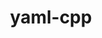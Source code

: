 ---
title: "yaml-cpp"
layout: cache
categories: [package, develop-2023-09-17]
meta: {"versions": ["0.6.3", "0.7.0"], "compilers": ["cce@=15.0.1", "gcc@=10.3.0", "gcc@=11.1.0", "gcc@=7.3.1", "oneapi@=2023.2.0"], "oss": ["amzn2", "rhel8", "sle_hpc15", "ubuntu20.04"], "platforms": ["linux"], "targets": ["aarch64", "neoverse_n1", "ppc64le", "x86_64", "x86_64_v3", "x86_64_v4", "zen4"], "stacks": ["aws-isc", "aws-isc-aarch64", "data-vis-sdk", "e4s", "e4s-cray-rhel", "e4s-cray-sles", "e4s-oneapi", "e4s-power", "root"], "num_specs": 12, "num_specs_by_stack": {"aws-isc-aarch64": 2, "root": 12, "aws-isc": 1, "e4s-cray-rhel": 1, "e4s-cray-sles": 1, "e4s-power": 2, "e4s-oneapi": 2, "data-vis-sdk": 1, "e4s": 2}}
spec_details: [{"hash": "32vhwois3g67radfctj4ye3x6usg3rd5", "compiler": "gcc@=7.3.1", "versions": ["0.6.3"], "os": "amzn2", "platform": "linux", "target": "aarch64", "variants": ["build_system=cmake", "build_type=Release", "generator=make", "~ipo", "+pic", "+shared", "~tests"], "stacks": ["aws-isc-aarch64", "root"], "size": "-", "tarball": "https://binaries.spack.io/releases/develop-2023-09-17/build_cache/linux-amzn2-aarch64/gcc-7.3.1/yaml-cpp-0.6.3/linux-amzn2-aarch64-gcc-7.3.1-yaml-cpp-0.6.3-32vhwois3g67radfctj4ye3x6usg3rd5.spack"}, {"hash": "vsbbhrdj5lflozceurp6damwyod6gqh3", "compiler": "gcc@=7.3.1", "versions": ["0.6.3"], "os": "amzn2", "platform": "linux", "target": "neoverse_n1", "variants": ["build_system=cmake", "build_type=Release", "generator=make", "~ipo", "+pic", "+shared", "~tests"], "stacks": ["aws-isc-aarch64", "root"], "size": "-", "tarball": "https://binaries.spack.io/releases/develop-2023-09-17/build_cache/linux-amzn2-neoverse_n1/gcc-7.3.1/yaml-cpp-0.6.3/linux-amzn2-neoverse_n1-gcc-7.3.1-yaml-cpp-0.6.3-vsbbhrdj5lflozceurp6damwyod6gqh3.spack"}, {"hash": "dkf34dv54uygt7p63lhkhfnbnifu67aw", "compiler": "gcc@=7.3.1", "versions": ["0.6.3"], "os": "amzn2", "platform": "linux", "target": "x86_64_v3", "variants": ["build_system=cmake", "build_type=Release", "generator=make", "~ipo", "+pic", "+shared", "~tests"], "stacks": ["aws-isc", "root"], "size": "-", "tarball": "https://binaries.spack.io/releases/develop-2023-09-17/build_cache/linux-amzn2-x86_64_v3/gcc-7.3.1/yaml-cpp-0.6.3/linux-amzn2-x86_64_v3-gcc-7.3.1-yaml-cpp-0.6.3-dkf34dv54uygt7p63lhkhfnbnifu67aw.spack"}, {"hash": "qzsd5s7j2mptdnahkarhbg2yrk4avwf5", "compiler": "cce@=15.0.1", "versions": ["0.7.0"], "os": "rhel8", "platform": "linux", "target": "zen4", "variants": ["build_system=cmake", "build_type=Release", "generator=make", "~ipo", "+pic", "+shared", "~tests"], "stacks": ["e4s-cray-rhel", "root"], "size": "-", "tarball": "https://binaries.spack.io/releases/develop-2023-09-17/build_cache/linux-rhel8-zen4/cce-15.0.1/yaml-cpp-0.7.0/linux-rhel8-zen4-cce-15.0.1-yaml-cpp-0.7.0-qzsd5s7j2mptdnahkarhbg2yrk4avwf5.spack"}, {"hash": "keubbmgmqmhfliigo4gofbg4me4jb46r", "compiler": "gcc@=10.3.0", "versions": ["0.7.0"], "os": "sle_hpc15", "platform": "linux", "target": "x86_64_v4", "variants": ["build_system=cmake", "build_type=Release", "generator=make", "~ipo", "+pic", "+shared", "~tests"], "stacks": ["root", "e4s-cray-sles"], "size": "-", "tarball": "https://binaries.spack.io/releases/develop-2023-09-17/build_cache/linux-sle_hpc15-x86_64_v4/gcc-10.3.0/yaml-cpp-0.7.0/linux-sle_hpc15-x86_64_v4-gcc-10.3.0-yaml-cpp-0.7.0-keubbmgmqmhfliigo4gofbg4me4jb46r.spack"}, {"hash": "leydsb5egtispoyvocmgtkidczxvf3q4", "compiler": "gcc@=11.1.0", "versions": ["0.7.0"], "os": "ubuntu20.04", "platform": "linux", "target": "ppc64le", "variants": ["build_system=cmake", "build_type=Release", "generator=make", "~ipo", "+pic", "+shared", "~tests"], "stacks": ["e4s-power", "root"], "size": "-", "tarball": "https://binaries.spack.io/releases/develop-2023-09-17/build_cache/linux-ubuntu20.04-ppc64le/gcc-11.1.0/yaml-cpp-0.7.0/linux-ubuntu20.04-ppc64le-gcc-11.1.0-yaml-cpp-0.7.0-leydsb5egtispoyvocmgtkidczxvf3q4.spack"}, {"hash": "vg5f2psdfto6yhisx725fgjxtmxj2jm7", "compiler": "gcc@=11.1.0", "versions": ["0.6.3"], "os": "ubuntu20.04", "platform": "linux", "target": "ppc64le", "variants": ["build_system=cmake", "build_type=Release", "generator=make", "~ipo", "+pic", "+shared", "~tests"], "stacks": ["e4s-power", "root"], "size": "-", "tarball": "https://binaries.spack.io/releases/develop-2023-09-17/build_cache/linux-ubuntu20.04-ppc64le/gcc-11.1.0/yaml-cpp-0.6.3/linux-ubuntu20.04-ppc64le-gcc-11.1.0-yaml-cpp-0.6.3-vg5f2psdfto6yhisx725fgjxtmxj2jm7.spack"}, {"hash": "jat7c5xuj2mnpuqdduevslmm3nxraooe", "compiler": "oneapi@=2023.2.0", "versions": ["0.7.0"], "os": "ubuntu20.04", "platform": "linux", "target": "x86_64", "variants": ["build_system=cmake", "build_type=Release", "generator=make", "~ipo", "+pic", "+shared", "~tests"], "stacks": ["root", "e4s-oneapi"], "size": "-", "tarball": "https://binaries.spack.io/releases/develop-2023-09-17/build_cache/linux-ubuntu20.04-x86_64/oneapi-2023.2.0/yaml-cpp-0.7.0/linux-ubuntu20.04-x86_64-oneapi-2023.2.0-yaml-cpp-0.7.0-jat7c5xuj2mnpuqdduevslmm3nxraooe.spack"}, {"hash": "bw5je27ebe6tldjc3bvh2lzjnyzrdejq", "compiler": "oneapi@=2023.2.0", "versions": ["0.6.3"], "os": "ubuntu20.04", "platform": "linux", "target": "x86_64", "variants": ["build_system=cmake", "build_type=Release", "generator=make", "~ipo", "+pic", "+shared", "~tests"], "stacks": ["root", "e4s-oneapi"], "size": "-", "tarball": "https://binaries.spack.io/releases/develop-2023-09-17/build_cache/linux-ubuntu20.04-x86_64/oneapi-2023.2.0/yaml-cpp-0.6.3/linux-ubuntu20.04-x86_64-oneapi-2023.2.0-yaml-cpp-0.6.3-bw5je27ebe6tldjc3bvh2lzjnyzrdejq.spack"}, {"hash": "tariwdxx3qv2ckvu5uitvrsjwoa7ky2i", "compiler": "gcc@=11.1.0", "versions": ["0.7.0"], "os": "ubuntu20.04", "platform": "linux", "target": "x86_64_v3", "variants": ["build_system=cmake", "build_type=Release", "generator=make", "~ipo", "+pic", "+shared", "~tests"], "stacks": ["data-vis-sdk", "root"], "size": "-", "tarball": "https://binaries.spack.io/releases/develop-2023-09-17/build_cache/linux-ubuntu20.04-x86_64_v3/gcc-11.1.0/yaml-cpp-0.7.0/linux-ubuntu20.04-x86_64_v3-gcc-11.1.0-yaml-cpp-0.7.0-tariwdxx3qv2ckvu5uitvrsjwoa7ky2i.spack"}, {"hash": "2u2zmxddqo7ndd7ka7jldg4yqkifbs6u", "compiler": "gcc@=11.1.0", "versions": ["0.7.0"], "os": "ubuntu20.04", "platform": "linux", "target": "x86_64_v3", "variants": ["build_system=cmake", "build_type=Release", "generator=make", "~ipo", "+pic", "+shared", "~tests"], "stacks": ["e4s", "root"], "size": "-", "tarball": "https://binaries.spack.io/releases/develop-2023-09-17/build_cache/linux-ubuntu20.04-x86_64_v3/gcc-11.1.0/yaml-cpp-0.7.0/linux-ubuntu20.04-x86_64_v3-gcc-11.1.0-yaml-cpp-0.7.0-2u2zmxddqo7ndd7ka7jldg4yqkifbs6u.spack"}, {"hash": "pix6uj6gzvtmbn3nobusnfsqiblv6oif", "compiler": "gcc@=11.1.0", "versions": ["0.6.3"], "os": "ubuntu20.04", "platform": "linux", "target": "x86_64_v3", "variants": ["build_system=cmake", "build_type=Release", "generator=make", "~ipo", "+pic", "+shared", "~tests"], "stacks": ["e4s", "root"], "size": "-", "tarball": "https://binaries.spack.io/releases/develop-2023-09-17/build_cache/linux-ubuntu20.04-x86_64_v3/gcc-11.1.0/yaml-cpp-0.6.3/linux-ubuntu20.04-x86_64_v3-gcc-11.1.0-yaml-cpp-0.6.3-pix6uj6gzvtmbn3nobusnfsqiblv6oif.spack"}]
---